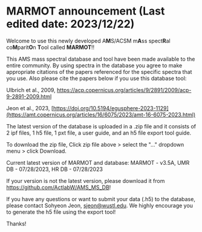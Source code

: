 # MARMOT announcement (Last edited date: 2023/12/22)

Welcome to use this newly developed A**M**S/ACSM m**A**ss spect**R**al co**M**parit**O**n **T**ool called **MARMOT**!!

This AMS mass spectral database and tool have been made available to the entire community. By using spectra in the database you agree to make appropriate citations of the papers referenced for the specific spectra that you use. 
Also please cite the papers below  if you use this database tool: 

Ulbrich et al., 2009, https://acp.copernicus.org/articles/9/2891/2009/acp-9-2891-2009.html

Jeon et al., 2023, [https://doi.org/10.5194/egusphere-2023-1129](https://amt.copernicus.org/articles/16/6075/2023/amt-16-6075-2023.html)

The latest version of the database is uploaded in a .zip file and it consists of 2 ipf files, 1 h5 file, 1 pxt file, a user guide, and an h5 file export tool guide. 

To download the zip file, Click zip file above > select the "…" dropdown menu > click Download.

Current latest version of MARMOT and database: MARMOT - v3.5A, UMR DB - 07/28/2023, HR DB - 07/28/2023

If your version is not the latest version, please download it from https://github.com/ActlabW/AMS_MS_DB!

If you have any questions or want to submit your data (.h5) to the database, please contact Sohyeon Jeon, sjeon@wustl.edu. We highly encourage you to generate the h5 file using the export tool!

Thanks!
